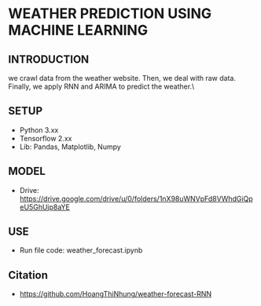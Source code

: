 # WEATHER PREDICTION USING MACHINE LEARNING

## INTRODUCTION
we crawl data from the weather website. Then, we deal with raw data. Finally, we apply RNN and ARIMA to predict the weather.\

## SETUP
* Python 3.xx
* Tensorflow 2.xx
* Lib: Pandas, Matplotlib, Numpy

## MODEL
* Drive: https://drive.google.com/drive/u/0/folders/1nX98uWNVpFd8VWhdGiQpeU5GhUjp8aYE

## USE
* Run file code: weather_forecast.ipynb

## Citation
* https://github.com/HoangThiNhung/weather-forecast-RNN
